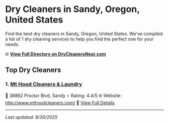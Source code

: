 # Dry Cleaners in Sandy, Oregon, United States

Find the best dry cleaners in Sandy, Oregon, United States. We've compiled a list of 1 dry cleaning services to help you find the perfect one for your needs.

🌐 **[View Full Directory on DryCleanersNear.com](https://drycleanersnear.com/city/US/Oregon/Sandy)**

## Top Dry Cleaners

### 1. [Mt Hood Cleaners & Laundry](https://drycleanersnear.com/dryCleaner/68955aaf82a21f618f14c491/mt-hood-cleaners-laundry)
📍 38862 Proctor Blvd, Sandy
⭐ Rating: 4.4/5
🌐 Website: http://www.mthoodcleaners.com/
🔗 [View Full Details](https://drycleanersnear.com/dryCleaner/68955aaf82a21f618f14c491/mt-hood-cleaners-laundry)


---

*Last updated: 8/30/2025*
